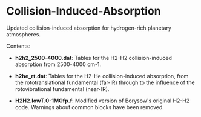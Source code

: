 # Collision-Induced-Absorption
Updated collision-induced absorption for hydrogen-rich planetary atmospheres.

Contents:

* **h2h2_2500-4000.dat**:  Tables for the H2-H2 collision-induced absorption from 2500-4000 cm-1.

* **h2he_rt.dat**:  Tables for the H2-He collision-induced absorption, from the rototranslational fundamental (far-IR) through to the influence of the rotovibrational fundamental (near-IR).

* **H2H2.lowT.0-1MGfp.f**:  Modified version of Borysow's original H2-H2 code.  Warnings about common blocks have been removed.